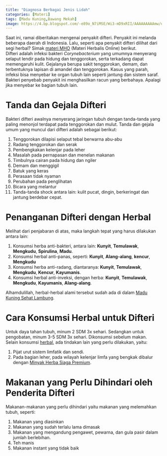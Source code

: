 ```yaml
---
title: "Diagnosa Berbagai Jenis Lidah"
categories: [Materi]
tags: [Madu Kuning,Bawang Mekah]
image: https://4.bp.blogspot.com/-e89o_N7iMSE/Wi3-mD9xRII/AAAAAAAAAmw/oQXz7lAkFZYbR6veRxqO6XWO0hCdwDAewCKgBGAs/s1600/MHO171211-Difteri.png
---
```


<div class="paraph">Saat ini, ramai diberitakan mengenai penyakit difteri. Penyakit ini melanda beberapa daerah di Indonesia. Lalu, seperti apa penyakit difteri dilihat dari segi herbal? Simak <a href="/categories/materi" title="Daftar materi MHO">materi MHO</a> (Materi Herbalis Online) berikut.</div>

<div class="paraph">Difteri adalah infeksi bakteri <i>Corynebacterium</i> yang umumnya menyerang selaput lendir pada hidung dan tenggorokan, serta terkadang dapat memengaruhi kulit. Gejalanya berupa sakit tenggorokan, demam, dan terbentuknya lapisan di amandel dan tenggorokan. Kasus yang parah, infeksi bisa menyebar ke organ tubuh lain seperti jantung dan sistem saraf.</div>

<div class="paraph">Bakteri penyebab penyakit ini menghasilkan racun yang berbahaya. Apalagi jika menyebar ke bagian tubuh lain.</div>

<h1>Tanda dan Gejala Difteri</h1>

<div class="paraph">Bakteri difteri awalnya menyerang jaringan tubuh dengan tanda-tanda yang paling menonjol terdapat pada tenggorokan dan mulut. Tanda dan gejala umum yang muncul dari difteri adalah sebagai berikut:</div>

<ol>
    <li>Tenggorokan dilapisi selaput tebal berwarna abu-abu</li>
    <li>Radang tenggorokan dan serak</li>
    <li>Pembengkakan kelenjar pada leher</li>
    <li>Masalah pada pernapasan dan menelan makanan</li>
    <li>Timbulnya cairan pada hidung dan ngiler</li>
    <li>Demam dan menggigil</li>
    <li>Batuk yang keras</li>
    <li>Perasaan tidak nyaman</li>
    <li>Perubahan pada penglihatan</li>
    <li>Bicara yang melantur</li>
    <li>Tanda-tanda shock antara lain: kulit pucat, dingin, berkeringat dan jantung berdebar cepat.</li>
</ol>

<h1>Penanganan Difteri dengan Herbal</h1>

<div class="paraph">Melihat dari penjabaran di atas, maka langkah tepat yang harus dilakukan antara lain:</div>

<ol>
    <li>Konsumsi herba anti-bakteri, antara lain: <b>Kunyit</b>, <b>Temulawak</b>, <b>Mengkudu</b>, <b>Spirulina</b>, <b>Madu</b>.</li>
    <li>Konsumsi herbal anti-panas, seperti: <b>Kunyit</b>, <b>Alang-alang</b>, <b>kencur</b>, <b>Mengkudu</b></li>
    <li>Konsumsi herba anti-radang, diantaranya: <b>Kunyit</b>, <b>Temulawak</b>, <b>Mengkudu</b>, <b>Kencur</b>, <b>Kayumanis</b>.</li>
    <li>Konsumsi herbal anti-inveksi, dengan herba: <b>Kunyit</b>, <b>Temulawak</b>, <b>Mengkudu</b>, <b>Kayumanis</b>, <b>Alang-alang</b>.</li>
</ol>

<div class="paraph">Alhamdulillah, herbal-herbal alami tersebut sudah ada di dalam <a cclass="mhoapp orange" href="/posts/madu-kuning-sehat-lambung-wk6" title="Madu Kuning Sehat Lambung Attaubah">Madu Kuning Sehat Lambung</a>.</div>

<h1>Cara Konsumsi Herbal untuk Difteri</h1>

<div class="paraph">Untuk daya tahan tubuh, minum 2 SDM 3x sehari. Sedangkan untuk pengobatan, minum 3-5 SDM 3x sehari. Dikonsumsi sebelum makan.</div>
<div class="paraph">Selain konsumsi <a href="/categories/produk" title="Daftar produk CV. Herbattaubah">herbal</a>, ada tindakan lain yang perlu dilakukan, yaitu:</div>

<ol>
    <li>Pijat urut sistem limfatik dan sendi.</li>
    <li>Pada bagian leher, pada wilayah kelenjar limfa yang bengkak dibalur dengan <a cclass="mhoapp red" href="/posts/minyak-herba-siaga-premium-2tm" title="Minyak Herba Siaga Premium">Minyak Herba Siaga Premium</a>.
</ol>

<h1>Makanan yang Perlu Dihindari oleh Penderita Difteri</h1>

<div class="paraph">Makanan-makanan yang perlu dihindari yaitu makanan yang melemahkan tubuh, seperti:</div>

<ol>
    <li>Makanan yang diasinkan</li>
    <li>Makanan yang sudah terlalu lama dimasak</li>
    <li>Makanan yang mengandung pengawet, pewarna, dan gula pasir dalam jumlah berlebihan.</li>
    <li>Teh manis</li>
    <li>Makanan instant yang tidak baik</li>
</ol>